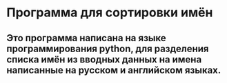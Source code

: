 # Программа для сортировки имён
## Это программа написана на языке программирования python, для разделения списка имён из вводных данных на имена написанные на русском и английском языках.
